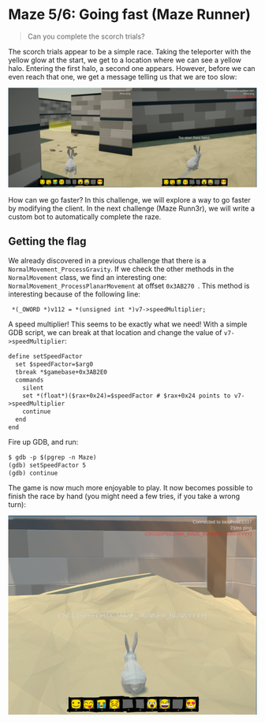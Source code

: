 # Maze 5/6: Going fast (Maze Runner)

> Can you complete the scorch trials? 

The scorch trials appear to be a simple race. Taking the teleporter with the yellow glow at the start, we get to a location where we can see a yellow halo. Entering the first halo, a second one appears. However, before we can even reach that one, we get a message telling us that we are too slow:

![](./race-visual.png)

How can we go faster? In this challenge, we will explore a way to go faster by modifying the client.
In the next challenge (Maze Runn3r), we will write a custom bot to automatically complete the raze.

## Getting the flag
We already discovered in a previous challenge that there is a `NormalMovement_ProcessGravity`.
If we check the other methods in the `NormalMovement` class, we find an interesting one: `NormalMovement_ProcessPlanarMovement` at offset `0x3AB270 `.
This method is interesting because of the following line:

```
 *(_OWORD *)v112 = *(unsigned int *)v7->speedMultiplier;
```

A speed multiplier! This seems to be exactly what we need! With a simple GDB script, we can break at that location and change the value of `v7->speedMultiplier`:

```
define setSpeedFactor
  set $speedFactor=$arg0
  tbreak *$gamebase+0x3AB2E0
  commands
    silent
    set *(float*)($rax+0x24)=$speedFactor # $rax+0x24 points to v7->speedMultiplier
    continue
  end
end
```

Fire up GDB, and run:

```
$ gdb -p $(pgrep -n Maze)
(gdb) setSpeedFactor 5
(gdb) continue
```

The game is now much more enjoyable to play. It now becomes possible to finish the race by hand
(you might need a few tries, if you take a wrong turn):

![](./speed.png)

